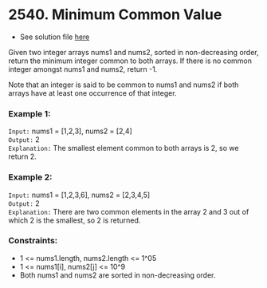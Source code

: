 # 2540. Minimum Common Value

- See solution file [here](./solution.cpp)

Given two integer arrays nums1 and nums2, sorted in non-decreasing order, return the
minimum integer common to both arrays. If there is no common integer amongst nums1 and
nums2, return -1.

Note that an integer is said to be common to nums1 and nums2 if both arrays have at least
one occurrence of that integer.

### Example 1:

`Input:` nums1 = [1,2,3], nums2 = [2,4]  
`Output:` 2  
`Explanation:` The smallest element common to both arrays is 2, so we return 2.  

### Example 2:

`Input:` nums1 = [1,2,3,6], nums2 = [2,3,4,5]  
`Output:` 2  
`Explanation:` There are two common elements in the array 2 and 3 out of which 2 is the smallest, so 2 is returned.  
 

### Constraints:

- 1 <= nums1.length, nums2.length <= 1^05
- 1 <= nums1[i], nums2[j] <= 10^9
- Both nums1 and nums2 are sorted in non-decreasing order.